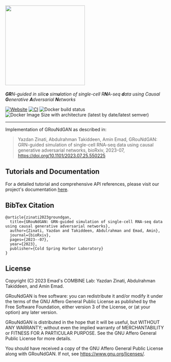# <img src="https://github.com/Emad-COMBINE-lab/GRouNdGAN/blob/master/docs/_static/logo.svg" width="250"> 
 

_**GR**N-guided in silic**o** sim**u**lation of single-cell R**N**A-seq **d**ata using Causal **G**enerative **A**dversarial **N**etworks_

[![Website](https://img.shields.io/website?url=https%3A%2F%2Femad-combine-lab.github.io%2FGRouNdGAN%2F)](https://emad-combine-lab.github.io/GRouNdGAN/)
[![CI](https://github.com/Emad-COMBINE-lab/GRouNdGAN/actions/workflows/documentation.yaml/badge.svg?branch=master)](https://github.com/Emad-COMBINE-lab/GRouNdGAN/actions)
![Docker build status](https://img.shields.io/github/actions/workflow/status/Emad-COMBINE-lab/GRouNdGAN/docker-build.yml?logo=docker&label=docker%20build)
![Docker Image Size with architecture (latest by date/latest semver)](https://img.shields.io/docker/image-size/yazdanz/groundgan?logo=docker)

---
Implementation of GRouNdGAN as described in:
> Yazdan Zinati, Abdulrahman Takiddeen, Amin Emad, GRouNdGAN: GRN-guided simulation of single-cell RNA-seq data using causal generative adversarial networks, bioRxiv, 2023-07, https://doi.org/10.1101/2023.07.25.550225 

## Tutorials and Documentation
For a detailed tutorial and comprehensive API references, please visit our project's documentation [here](https://Emad-COMBINE-lab.github.io/GRouNdGAN/).

## BibTex Citation
```
@article{zinati2023groundgan,
  title={GRouNdGAN: GRN-guided simulation of single-cell RNA-seq data using causal generative adversarial networks},
  author={Zinati, Yazdan and Takiddeen, Abdulrahman and Emad, Amin},
  journal={bioRxiv},
  pages={2023--07},
  year={2023},
  publisher={Cold Spring Harbor Laboratory}
}
```

## License 
Copyright (C) 2023 Emad's COMBINE Lab: Yazdan Zinati, Abdulrahman Takiddeen, and Amin Emad. 

GRouNdGAN is free software: you can redistribute it and/or modify it under the terms of the GNU Affero General Public License as published by the Free Software Foundation, either version 3 of the License, or (at your option) any later version.

GRouNdGAN is distributed in the hope that it will be useful, but WITHOUT ANY WARRANTY; without even the implied warranty of MERCHANTABILITY or FITNESS FOR A PARTICULAR PURPOSE. See the GNU Affero General Public License for more details.

You should have received a copy of the GNU Affero General Public License along with GRouNdGAN. If not, see <https://www.gnu.org/licenses/>.
